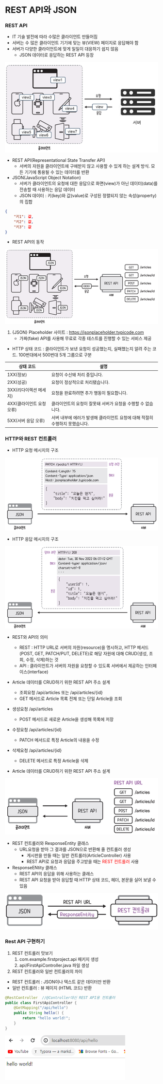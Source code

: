# REST API와 JSON

### REST API

- IT 기술 발전에 따라 수많은 클라이언트 만들어짐
- 서버는 수 많은 클라이언트 기기에 맞는 뷰(VIEW) 페이지로 응답해야 함
- 서버가 다양한 클라이언트에 맞게 일일이 대응하기 쉽지 않음
  - JSON 데이터로 응답하는 REST API 등장

<img src="../assets/images/spring/6-1.png" />

- REST API(Representational State Transfer API)
  - 서버의 자원을 클라이언트에 구애받지 않고 사용할 수 있게 하는 설계 방식. 모든 기기에 통용될 수 있는 데이터를 반환
- JSON(JavaScript Object Notation)
  - 서버가 클라이언트의 요청에 대한 응답으로 화면(view)가 아닌 데이터(data)를 전송할 때 사용하는 응답 데이터
  - JSON 데이터 : 키(key)와 값(value)로 구성된 정렬되지 않는 속성(property)의 집합

```json
{
    "키1": 값,
    "키2": 값,
    "키3": 값
}
```

- REST API의 동작

<img src="../assets/images/spring/6-2.png" />

1. {JSON} Placeholder 사이트 : https://jsonplaceholder.typicode.com
   - 가짜(fake) API를 사용해 무료로 각종 테스트를 진행할 수 있는 서비스 제공

- HTTP 상태 코드 : 클라이언트가 보낸 요청이 성공했는지, 실패했는지 알려 주는 코드. 100번대에서 500번대 5개 그룹으로 구분

| 상태 코드                 | 설명                                                         |
| ------------------------- | ------------------------------------------------------------ |
| 1XX(정보)                 | 요청이 수신돼 처리 중입니다.                                 |
| 2XX(성공)                 | 요청이 정상적으로 처리됐습니다.                              |
| 3XX(리다이렉션 메세지)    | 요청을 완료하려면 추가 행동이 필요합니다.                    |
| 4XX(클라이언트 요청 오류) | 클라이언트의 요청이 잘못돼 서버가 요청을 수행할 수 없습니다. |
| 5XX(서버 응답 오류)       | 서버 내부에 에러가 발생해 클라이언트 요청에 대해 적절히 수행하지 못했습니다. |

### HTTP와 REST 컨트롤러

- HTTP 요청 메시지의 구조

<img src="../assets/images/spring/6-3.png" />

- HTTP 응답 메시지의 구조

<img src="../assets/images/spring/6-4.png" />

- REST와 API의 의미
  - REST : HTTP URL로 서버의 자원(resource)을 명시하고, HTTP 메서드(POST, GET, PATCH/PUT, DELETE)로 해당 자원에 대해 CRUD(생성, 조회, 수정, 삭제)하는 것
  - API : 클라이언트가 서버의 자원을 요청할 수 있도록 서버에서 제공하는 인터페이스(interface)

- Article 데이터를 CRUD하기 위한 REST API 주소 설계
  - 조회요청 /api/articles 또는 /api/articles/{id}
  - GET 메서드로 Article 목록 전체 또는 단일 Article을 조회

- 생성요청 /api/articles
  - POST 메서드로 새로운 Article을 생성해 목록에 저장

- 수정요청 /api/articles/{id}
  - PATCH 메서드로 특정 Article의 내용을 수정

- 삭제요청 /api/articles/{id}
  - DELETE 메서드로 특정 Article을 삭제

- Article 데이터를 CRUD하기 위한 REST API 주소 설계

<img src="../assets/images/spring/6-5.png" />

- REST 컨트롤러와 ResponseEntity 클래스
  - URL요청을 받아 그 결과를 JSON으로 반환해 줄 컨트롤러 생성
    - 게시판을 만들 때는 일반 컨트롤러(ArticleController) 사용
    - REST API로 요청과 응답을 주고받을 때는 <span style="color:red">REST 컨트롤러</span> 사용
- ResponseENtity 클래스
  - REST API의 응답을 위해 사용하는 클래스
  - REST API 요청을 받아 응답할 때 HTTP 상태 코드, 헤더, 본문을 실어 보낼 수 있음

<img src="../assets/images/spring/6-6.png" />

### Rest API 구현하기

1. REST 컨트롤러 맛보기
   1. com.example.firstproject.api 패키지 생성
   2. api/FirstApiController.java 파일 생성
2.  REST 컨트롤러와 일반 컨트롤러의 차이
   - REST 컨트롤러 : JSON이나 텍스트 같은 데이터만 반환
   - 일반 컨트롤러 : 뷰 페이지 (HTML 코드) 반환

```java
@RestController  //@Controller대신 REST API용 컨트롤러
public class FirstApiController {
    @GetMapping("/api/hello")
    public String hello() {
        return "hello world!";
    }
}
```

<img src="../assets/images/spring/6-7.png" />





